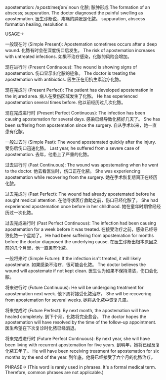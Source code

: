 apostemation: /əˌpɒstɪˈmeɪʃən/
noun
化脓; 脓肿形成
The formation of an abscess; suppuration.
The doctor diagnosed the painful swelling as apostemation. 医生诊断说，疼痛的肿胀是化脓。
suppuration, abscess formation
healing, resolution
n.


USAGE->

一般现在时 (Simple Present):
Apostemation sometimes occurs after a deep wound.  化脓有时会在深度伤口后发生。
The risk of apostemation increases with untreated infections.  如果不治疗感染，化脓的风险会增加。

现在进行时 (Present Continuous):
The wound is showing signs of apostemation.  伤口显示出化脓的迹象。
The doctor is treating the apostemation with antibiotics.  医生正在用抗生素治疗化脓。

现在完成时 (Present Perfect):
The patient has developed apostemation in the injured area. 病人在受伤区域发生了化脓。
He has experienced apostemation several times before. 他以前经历过几次化脓。


现在完成进行时 (Present Perfect Continuous):
The infection has been causing apostemation for several days. 感染已经导致化脓好几天了。
She has been suffering from apostemation since the surgery. 自从手术以来，她一直患有化脓。

一般过去时 (Simple Past):
The wound apostemated quickly after the injury. 受伤后伤口迅速化脓。
Last year, he suffered from a severe case of apostemation. 去年，他患上了严重的化脓。


过去进行时 (Past Continuous):
The wound was apostemating when he went to the doctor. 他去看医生时，伤口正在化脓。
She was experiencing apostemation while recovering from the surgery.  她在手术恢复期间正在经历化脓。

过去完成时 (Past Perfect):
The wound had already apostemated before he sought medical attention. 在他寻求医疗救助之前，伤口已经化脓了。
She had experienced apostemation once before in her childhood.  她在童年时期曾经经历过一次化脓。

过去完成进行时 (Past Perfect Continuous):
The infection had been causing apostemation for a week before it was treated. 在接受治疗之前，感染已经导致化脓一个星期了。
He had been suffering from apostemation for months before the doctor diagnosed the underlying cause. 在医生诊断出根本原因之前的几个月里，他一直患有化脓。


一般将来时 (Simple Future):
If the infection isn't treated, it will likely apostemate. 如果感染不治疗，很可能会化脓。
The doctor believes the wound will apostemate if not kept clean. 医生认为如果不保持清洁，伤口会化脓。

将来进行时 (Future Continuous):
He will be undergoing treatment for apostemation next week. 他下周将接受化脓治疗。
She will be recovering from apostemation for several weeks. 她将从化脓中恢复几周。


将来完成时 (Future Perfect):
By next month, the apostemation will have healed completely. 到下个月，化脓将完全愈合。
The doctor hopes the apostemation will have resolved by the time of the follow-up appointment. 医生希望在下次复诊时化脓已经消退。


将来完成进行时 (Future Perfect Continuous):
By next year, she will have been living with recurrent apostemation for five years. 到明年，她将已经反复化脓五年了。
He will have been receiving treatment for apostemation for six months by the end of the year. 到年底，他将已经接受了六个月的化脓治疗。


PHRASE->
(This word is rarely used in phrases.  It's a formal medical term.  Therefore, common phrases are not applicable.)
